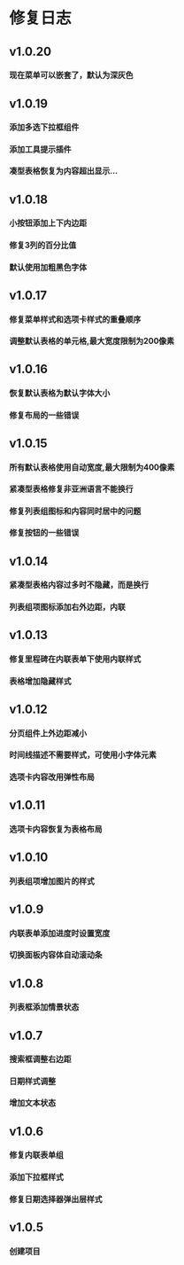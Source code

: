 修复日志
=========


v1.0.20
----
#### 现在菜单可以嵌套了，默认为深灰色

v1.0.19
----
#### 添加多选下拉框组件
#### 添加工具提示插件
#### 凑型表格恢复为内容超出显示...

v1.0.18
----
#### 小按钮添加上下内边距
#### 修复3列的百分比值
#### 默认使用加粗黑色字体

v1.0.17
----
#### 修复菜单样式和选项卡样式的重叠顺序
#### 调整默认表格的单元格,最大宽度限制为200像素

v1.0.16
----
#### 恢复默认表格为默认字体大小
#### 修复布局的一些错误

v1.0.15
----
#### 所有默认表格使用自动宽度,最大限制为400像素
#### 紧凑型表格修复非亚洲语言不能换行
#### 修复列表组图标和内容同时居中的问题
#### 修复按钮的一些错误

v1.0.14
----
#### 紧凑型表格内容过多时不隐藏，而是换行
#### 列表组项图标添加右外边距，内联

v1.0.13
----
#### 修复里程碑在内联表单下使用内联样式
#### 表格增加隐藏样式

v1.0.12
----
#### 分页组件上外边距减小
#### 时间线描述不需要样式，可使用小字体元素
#### 选项卡内容改用弹性布局

v1.0.11
----
#### 选项卡内容恢复为表格布局

v1.0.10
----
#### 列表组项增加图片的样式

v1.0.9
----
#### 内联表单添加进度时设置宽度
#### 切换面板内容体自动滚动条

v1.0.8
----
#### 列表框添加情景状态

v1.0.7
----
#### 搜索框调整右边距
#### 日期样式调整
#### 增加文本状态

v1.0.6
-----
#### 修复内联表单组
#### 添加下拉框样式
#### 修复日期选择器弹出层样式

v1.0.5
-----
#### 创建项目